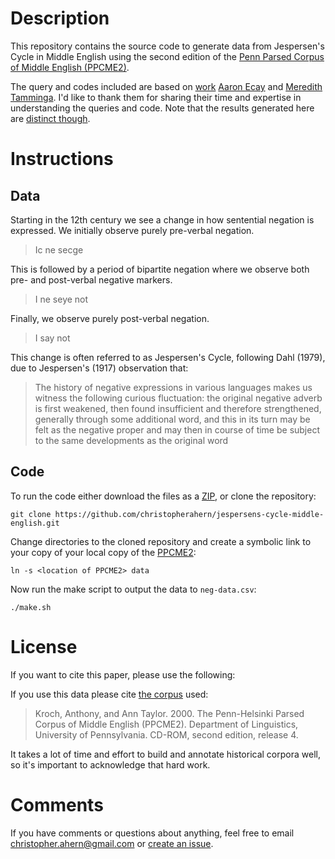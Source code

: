 # Description

This repository contains the source code to generate data from Jespersen's
Cycle in Middle English using the second edition of the
 [Penn Parsed Corpus of Middle English (PPCME2)](https://www.ling.upenn.edu/hist-corpora/).

The query and codes included are based on [work](https://github.com/christopherahern/digs15-negative-priming.git)
[Aaron Ecay](http://aaronecay.com/) and [Meredith Tamminga](http://meredithtamminga.com/). I'd like to thank them
for sharing their time and expertise in understanding the queries and code. Note that the results generated
here are [distinct though](https://github.com/christopherahern/digs15-negative-priming/issues/1). 


# Instructions

## Data

Starting in the 12th century we see a change in how sentential negation is expressed. We initially observe
purely pre-verbal negation.

> Ic ne secge

This is followed by a period of bipartite negation where we observe both pre- and post-verbal negative markers.

> I ne seye not

Finally, we observe purely post-verbal negation. 

> I say not
 
This change is often referred to as Jespersen's Cycle, following Dahl (1979), due to Jespersen's (1917)
observation that:

> The history of negative expressions in various languages makes us witness the following curious fluctuation: the original negative adverb is first weakened, then found insufficient and therefore strengthened, generally through some additional word, and this in its turn may be felt as the negative proper and may then in course of time be subject to the same developments as the original word

 

## Code

To run the code either download the files as a [ZIP](https://github.com/christopherahern/jespersens-cycle-middle-english/archive/master.zip),
 or clone the repository:

    git clone https://github.com/christopherahern/jespersens-cycle-middle-english.git

Change directories to the cloned repository and create a symbolic link to your copy of your local copy of the [PPCME2](https://www.ling.upenn.edu/hist-corpora/PPCME2-RELEASE-4/index.html):

    ln -s <location of PPCME2> data 

Now run the make script to output the data to `neg-data.csv`:

    ./make.sh


# License

If you want to cite this paper, please use the following:


If you use this data please cite [the corpus](https://www.ling.upenn.edu/hist-corpora/citing-corpora.html)
 used:

> Kroch, Anthony, and Ann Taylor. 2000. The Penn-Helsinki Parsed Corpus of Middle English (PPCME2). Department of Linguistics, University of Pennsylvania. CD-ROM, second edition, release 4. 

It takes a lot of time and effort to build and annotate historical corpora well, so it's important to acknowledge that hard work. 

# Comments

If you have comments or questions about anything, feel free to email christopher.ahern@gmail.com 
or [create an issue](https://github.com/christopherahern/SEMPRAG/issues).
